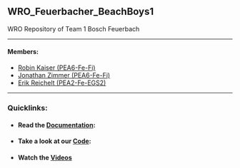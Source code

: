 ## WRO_Feuerbacher_BeachBoys1
WRO Repository of Team 1 Bosch Feuerbach

---

#### Members:
 - [Robin Kaiser (PEA6-Fe-Fi)](mailto:Robin.Kaiser@de.bosch.com)
 - [Jonathan Zimmer (PEA6-Fe-Fi)](mailto:Jonathan.Zimmer@de.bosch.com)
 - [Erik Reichelt (PEA2-Fe-EGS2)](mailto:Erik.Reichelt@de.bosch.com)
 
---

### Quicklinks:
- #### Read the [Documentation](./DOCUMENTATION.md):

- #### Take a look at our [Code](./CODE.md):

- #### Watch the [Videos](./VIDEOS.md)